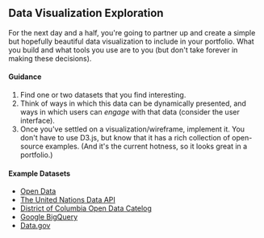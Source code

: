 ## Data Visualization Exploration

For the next day and a half, you're going to partner up and create a simple but hopefully beautiful data visualization to include in your portfolio. What you build and what tools you use are to you (but don't take forever in making these decisions).

#### Guidance

1. Find one or two datasets that you find interesting.
1. Think of ways in which this data can be dynamically presented, and ways in which users can *engage* with that data (consider the user interface).
1. Once you've settled on a visualization/wireframe, implement it. You don't have to use D3.js, but know that it has a rich collection of open-source examples. (And it's the current hotness, so it looks great in a portfolio.)

#### Example Datasets

- [Open Data](https://opendata.socrata.com/dataset/Open-Data-Sites-Around-the-World/94yk-sv28)
- [The United Nations Data API](https://www.undata-api.org/)
- [District of Columbia Open Data Catelog](http://data.octo.dc.gov/)
- [Google BigQuery](https://bigquery.cloud.google.com/)
- [Data.gov](http://www.data.gov/)
